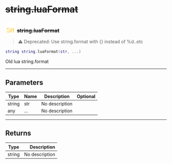 # ~~string.luaFormat~~

### <img src="../../.gitbook/assets/shared.png" width="32" height="32" /> ~~string.luaFormat~~

> ⚠ Deprecated: Use string.format with {} instead of %d..etc

```lua
string string.luaFormat(str, ...)
```

Old lua string.format<br>

-----------------
## Parameters

| Type   | Name | Description | Optional |
| ------ | ---- | ----------- | -------: |
| string | str | No description |  |
| any | ... | No description |  |

-----------------
## Returns

| Type   | Description |
| ------ | ----------: |
| string | No description |
